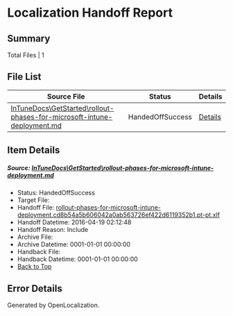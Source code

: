 # <a name='report-top'></a> Localization Handoff Report

## Summary
 Total Files | 1

## File List
 Source File | Status | Details 
 ----------- | ------ | ------- 
 [InTuneDocs\GetStarted\rollout-phases-for-microsoft-intune-deployment.md](https://github.com/Microsoft/IntuneDocs-pr/blob/b56a835440cbb1dd08fe85c690d958ca3c2df71c/InTuneDocs/GetStarted/rollout-phases-for-microsoft-intune-deployment.md) | HandedOffSuccess | [Details](#4cb51facc6faca8ceca2c3662b23d0761b12c0f7552)

## Item Details
##### <a name='4cb51facc6faca8ceca2c3662b23d0761b12c0f7552'></a> Source: [InTuneDocs\GetStarted\rollout-phases-for-microsoft-intune-deployment.md](https://github.com/Microsoft/IntuneDocs-pr/blob/b56a835440cbb1dd08fe85c690d958ca3c2df71c/InTuneDocs/GetStarted/rollout-phases-for-microsoft-intune-deployment.md)
* Status: HandedOffSuccess
* Target File: 
* Handoff File: [rollout-phases-for-microsoft-intune-deployment.cd8b54a5b606042a0ab563726ef422d6119352b1.pt-pt.xlf](https://github.com/Microsoft/EM.handoff/blob/34765a82f139657eeea96373ff2a3eed0e3f8ac6/ol-handoff/Microsoft/IntuneDocs-pr.pt-pt/master/rollout-phases-for-microsoft-intune-deployment.cd8b54a5b606042a0ab563726ef422d6119352b1.pt-pt.xlf)
* Handoff Datetime: 2016-04-19 02:12:48
* Handoff Reason: Include
* Archive File: 
* Archive Datetime: 0001-01-01 00:00:00
* Handback File: 
* Handback Datetime: 0001-01-01 00:00:00
* [Back to Top](#report-top)


## Error Details

Generated by OpenLocalization.

